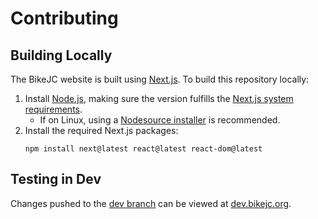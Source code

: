 # Contributing

## Building Locally

The BikeJC website is built using [Next.js](https://nextjs.org).  To build this repository locally:

1. Install [Node.js](https://nodejs.org), making sure the version fulfills the [Next.js system requirements](https://nextjs.org/docs/getting-started/installation).
   * If on Linux, using a [Nodesource installer](https://github.com/nodesource/distributions) is recommended.
2. Install the required Next.js packages:
   ```shell
   npm install next@latest react@latest react-dom@latest
   ```
## Testing in Dev

Changes pushed to the [dev branch](https://github.com/bikejc/bikejc.github.io/tree/dev) can be viewed at [dev.bikejc.org](https://dev.bikejc.org/).
